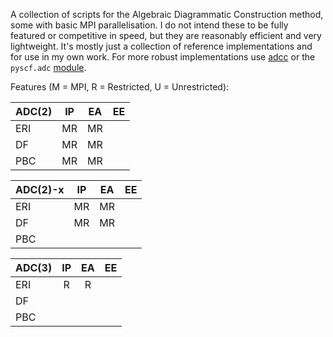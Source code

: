 A collection of scripts for the Algebraic Diagrammatic Construction method, some with basic MPI parallelisation.
I do not intend these to be fully featured or competitive in speed, but they are reasonably efficient and very lightweight.
It's mostly just a collection of reference implementations and for use in my own work.
For more robust implementations use [adcc](https://github.com/adc-connect/adcc) or the `pyscf.adc` [module](https://github.com/pyscf/pyscf/tree/master/pyscf/adc).

Features (M = MPI, R = Restricted, U = Unrestricted):

| ADC(2) | IP | EA | EE |
|--------|:--:|:--:|:--:|
| ERI    | MR | MR |    |
| DF     | MR | MR |    |
| PBC    | MR | MR |    |

| ADC(2)-x | IP | EA | EE |
|----------|:--:|:--:|:--:|
| ERI      | MR | MR |    |
| DF       | MR | MR |    |
| PBC      |    |    |    |

| ADC(3) | IP | EA | EE |
|--------|:--:|:--:|:--:|
| ERI    | R  | R  |    |
| DF     |    |    |    |
| PBC    |    |    |    |
